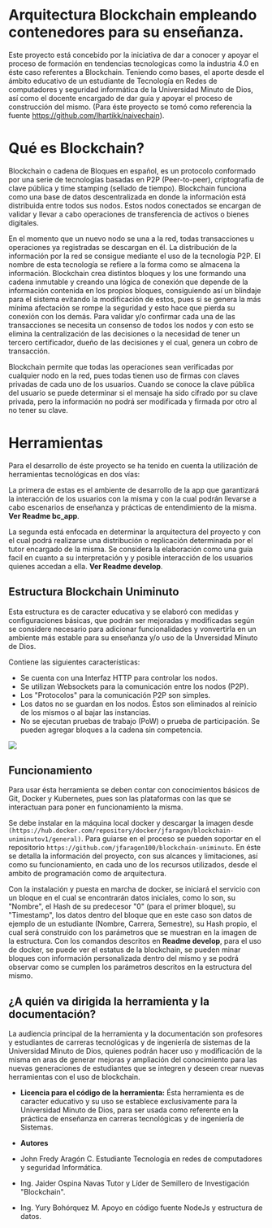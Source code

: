 # Arquitectura Blockchain empleando contenedores para su enseñanza.

Este proyecto está concebido por la iniciativa de dar a conocer y apoyar  el proceso de formación en tendencias tecnologicas como la industria 4.0 en éste caso referentes a Blockchain. Teniendo como bases, el aporte desde el ámbito educativo de un estudiante de Tecnología en Redes de computadores y seguridad informática de la Universidad Minuto de Dios, así como el docente encargado de dar guía y apoyar el proceso de construcción del mismo. (Para éste proyecto se tomó como referencia la fuente https://github.com/lhartikk/naivechain).

# Qué es Blockchain?

Blockchain o cadena de Bloques en español, es un protocolo conformado    por una serie de tecnologías basadas en P2P (Peer-to-peer),    criptografía de clave pública y time stamping (sellado de tiempo).    Blockchain funciona como una base de datos descentralizada en donde    la información está distribuida entre todos sus nodos. Estos nodos    conectados se encargan de validar y llevar a cabo operaciones de    transferencia de activos o bienes digitales.

En el momento que un nuevo nodo se una a la red, todas transacciones u operaciones ya registradas se descargan en él. La distribución de la información por la red se consigue mediante el uso de la tecnología P2P. El nombre de esta tecnología se refiere a la forma como se almacena la información. Blockchain crea distintos bloques y los une formando una cadena inmutable y creando una lógica de conexión que depende de la información contenida en los propios bloques, consiguiendo así un blindaje para el sistema evitando la modificación de estos, pues si se genera la más mínima afectación se rompe la seguridad y esto hace que pierda su conexión con los demás. Para validar y/o confirmar cada una de las transacciones se necesita un consenso de todos los nodos y con esto se elimina la centralización de las decisiones o la necesidad de tener un tercero certificador, dueño de las decisiones y el cual, genera un cobro de transacción.

Blockchain permite que todas las operaciones sean verificadas por cualquier nodo en la red, pues todas tienen uso de firmas con claves privadas de cada uno de los usuarios. Cuando se conoce la clave pública del usuario se puede determinar si el mensaje ha sido cifrado por su clave privada, pero la información no podrá ser modificada y firmada por otro al no tener su clave.

# Herramientas

Para el desarrollo de éste proyecto se ha tenido en cuenta la utilización de herramientas tecnológicas en dos vías:

La primera de estas es el ambiente de desarrollo de la app que garantizará la interacción de los usuarios con la misma y con la cual podrán llevarse a cabo escenarios de enseñanza y prácticas de entendimiento de la misma. **Ver Readme bc_app**. 

La segunda está enfocada en determinar la arquitectura del proyecto y con el cual podrá realizarse una distribución o replicación determinada por el tutor encargado de la misma. Se considera la elaboración como una guía facil en cuanto a su interpretación y y posible interacción de los usuarios quienes accedan a ella.  **Ver Readme develop**. 


## Estructura Blockchain Uniminuto

Esta estructura es de caracter educativa y se elaboró con medidas y configuraciones básicas, que podrán ser mejoradas y modificadas según se considere necesario para adicionar funcionalidades y vonvertirla en un ambiente más estable para su enseñanza y/o uso de la Unversidad Minuto de Dios.

Contiene las siguientes características:
 
- Se cuenta con una Interfaz HTTP para controlar los nodos.
- Se utilizan  Websockets para la comunicación entre los nodos (P2P).
- Los "Protocolos" para la comunicación P2P son simples.
- Los datos no se guardan en los nodos. Éstos son eliminados al reinicio de los mismos o al bajar las instancias.
- No se ejecutan pruebas de trabajo (PoW) o prueba de participación. Se pueden agregar bloques a la cadena sin competencia.

![](https://documents.app.lucidchart.com/documents/a6c09840-c139-463f-aac6-53d3c2346ab0/pages/fLIdogm_myHX?a=1976&x=86&y=1790&w=1168&h=646&store=1&accept=image%2F*&auth=LCA%20fbcec49ed87d642dc61a6f3a1de5ac1b76a27110-ts%3D1589770150)
## Funcionamiento

Para usar ésta herramienta se deben contar con conocimientos básicos de Git, Docker y Kubernetes, pues son las plataformas con las que se interactuan para poner en funcionamiento la misma.

Se debe instalar en la máquina local docker y descargar la imagen desde `(https://hub.docker.com/repository/docker/jfaragon/blockchain-uniminutov1/general)`. Para guiarse en el proceso se pueden soportar en el repositorio `https://github.com/jfaragon100/blockchain-uniminuto`. En éste se detalla la información del proyecto, con sus alcances y limitaciones, así como su funcionamiento, en cada uno de los recursos utilizados, desde el ambito de programación como de arquitectura.

Con la instalación y puesta en marcha de docker, se iniciará el servicio con un bloque en el cual se encontrarán datos iniciales, como lo son, su "Nombre", el Hash de su predecesor "0" (para el primer bloque), su "Timestamp", los datos dentro del bloque que en este caso son datos de ejemplo de un estudiante (Nombre, Carrera, Semestre), su Hash propio, el cual será construido con los parámetros que se muestran en la imagen de la estructura.
Con los comandos descritos en **Readme develop**, para el uso de docker, se puede ver el estatus de la blockchain, se pueden minar bloques con información personalizada dentro del mismo y se podrá observar como se cumplen los parámetros descritos en la estructura del mismo.

    
## ¿A quién va dirigida la herramienta y la documentación?

La audiencia principal de la herramienta y la documentación son profesores y estudiantes de carreras tecnológicas y de ingeniería de sistemas de la Universidad Minuto de Dios, quienes podrán hacer uso y modificación de la misma en aras de generar mejoras y ampliación del conocimiento para las nuevas generaciones de estudiantes que se integren y deseen crear nuevas herramientas con el uso de blockchain.
    
-   **Licencia para el código de la herramienta:** Ésta herramienta es de caracter educativo y su uso se establece exclusivamente para la Universidad Minuto de Dios, para ser usada como referente en la práctica de enseñanza en carreras tecnológicas y de ingeniería de Sistemas.

-   **Autores** 
- John Fredy Aragón C.
	Estudiante Tecnología en redes de computadores y seguridad Informática.
- Ing. Jaider Ospina Navas 
	Tutor y Líder de Semillero de Investigación "Blockchain".
- Ing. Yury Bohórquez M.
	Apoyo en código fuente NodeJs y estructura de datos.
<!--stackedit_data:
eyJoaXN0b3J5IjpbLTQ2NzYzNjQyMF19
-->